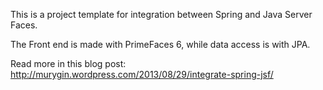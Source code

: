 This is a project template for integration between Spring and Java Server Faces.

The Front end is made with PrimeFaces 6, while data access is with JPA. 

Read more in this blog post: http://murygin.wordpress.com/2013/08/29/integrate-spring-jsf/